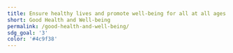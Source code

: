 ```yaml
---
title: Ensure healthy lives and promote well-being for all at all ages
short: Good Health and Well-being
permalink: /good-health-and-well-being/
sdg_goal: '3'
color: '#4c9f38'
---
```


